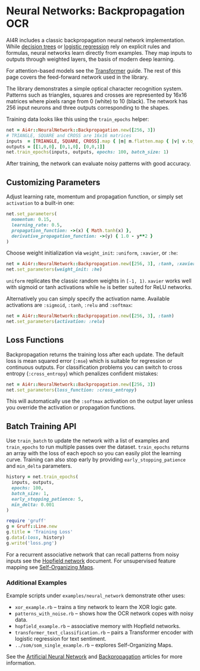 # Neural Networks: Backpropagation OCR

AI4R includes a classic backpropagation neural network implementation. While [decision trees](machine_learning.md) or [logistic regression](logistic_regression.md) rely on explicit rules and formulas, neural networks learn directly from examples. They map inputs to outputs through weighted layers, the basis of modern deep learning.

For attention-based models see the [Transformer](transformer.md) guide. The rest of this page covers the feed-forward network used in the library.

The library demonstrates a simple optical character recognition system. Patterns such as triangles, squares and crosses are represented by 16x16 matrices where pixels range from 0 (white) to 10 (black). The network has 256 input neurons and three outputs corresponding to the shapes.

Training data looks like this using the `train_epochs` helper:

```ruby
net = Ai4r::NeuralNetwork::Backpropagation.new([256, 3])
# TRIANGLE, SQUARE and CROSS are 16x16 matrices
inputs  = [TRIANGLE, SQUARE, CROSS].map { |m| m.flatten.map { |v| v.to_f / 10 } }
outputs = [[1,0,0], [0,1,0], [0,0,1]]
net.train_epochs(inputs, outputs, epochs: 100, batch_size: 1)
```

After training, the network can evaluate noisy patterns with good accuracy.

## Customizing Parameters

Adjust learning rate, momentum and propagation function, or simply set `activation` to a built-in one:

```ruby
net.set_parameters(
  momentum: 0.15,
  learning_rate: 0.5,
  propagation_function: ->(x) { Math.tanh(x) },
  derivative_propagation_function: ->(y) { 1.0 - y**2 }
)
```
Choose weight initialization via `weight_init`: `:uniform`, `:xavier`, or `:he`:
```ruby
net = Ai4r::NeuralNetwork::Backpropagation.new([256, 3], :tanh, :xavier)
net.set_parameters(weight_init: :he)
```
`uniform` replicates the classic random weights in `[-1, 1)`. `xavier` works
well with sigmoid or tanh activations while `he` is better suited for ReLU
networks.

Alternatively you can simply specify the activation name. Available activations
are `:sigmoid`, `:tanh`, `:relu` and `:softmax`:

```ruby
net = Ai4r::NeuralNetwork::Backpropagation.new([256, 3], :tanh)
net.set_parameters(activation: :relu)
```

## Loss Functions

Backpropagation returns the training loss after each update. The default
loss is mean squared error (`:mse`) which is suitable for regression or
continuous outputs. For classification problems you can switch to
cross entropy (`:cross_entropy`) which penalizes confident mistakes:

```ruby
net = Ai4r::NeuralNetwork::Backpropagation.new([256, 3])
net.set_parameters(loss_function: :cross_entropy)
```
This will automatically use the `:softmax` activation on the output layer
unless you override the activation or propagation functions.

## Batch Training API

Use `train_batch` to update the network with a list of examples and
`train_epochs` to run multiple passes over the dataset. `train_epochs`
returns an array with the loss of each epoch so you can easily plot the
learning curve. Training can also stop early by providing
`early_stopping_patience` and `min_delta` parameters.

```ruby
history = net.train_epochs(
  inputs, outputs,
  epochs: 100,
  batch_size: 1,
  early_stopping_patience: 5,
  min_delta: 0.001
)

require 'gruff'
g = Gruff::Line.new
g.title = 'Training Loss'
g.data(:loss, history)
g.write('loss.png')
```

For a recurrent associative network that can recall patterns from noisy inputs see the [Hopfield network](hopfield_network.md) document. For unsupervised feature mapping see [Self-Organizing Maps](som.md).

### Additional Examples

Example scripts under `examples/neural_network` demonstrate other uses:

* `xor_example.rb` – trains a tiny network to learn the XOR logic gate.
* `patterns_with_noise.rb` – shows how the OCR network copes with noisy data.
* `hopfield_example.rb` – associative memory with Hopfield networks.
* `transformer_text_classification.rb` – pairs a Transformer encoder with logistic regression for text sentiment.
* `../som/som_single_example.rb` – explores Self-Organizing Maps.

See the [Artificial Neural Network](http://en.wikipedia.org/wiki/Artificial_neural_network) and [Backpropagation](http://en.wikipedia.org/wiki/Backpropagation) articles for more information.
